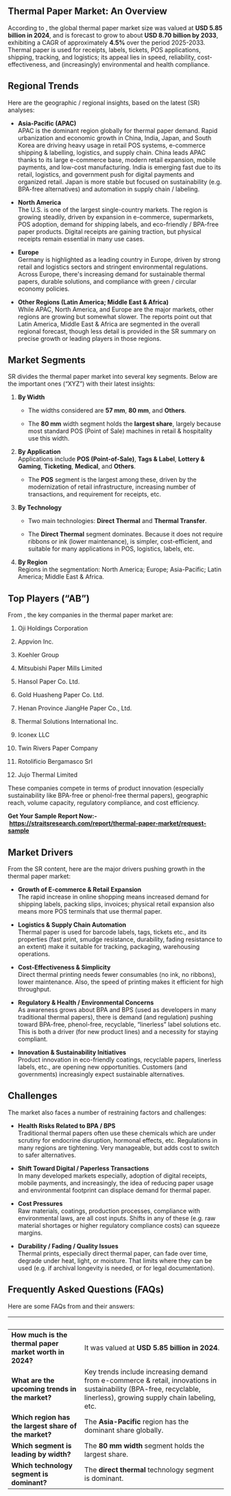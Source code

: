 <h2 data-start="273" data-end="309">Thermal Paper Market: An Overview</h2>
<p data-start="311" data-end="855">According to , the global thermal paper market size was valued at <strong data-start="395" data-end="423">USD 5.85 billion in 2024</strong>, and is forecast to grow to about <strong data-start="458" data-end="486">USD 8.70 billion by 2033</strong>, exhibiting a CAGR of approximately <strong data-start="523" data-end="531">4.5%</strong> over the period 2025-2033. Thermal paper is used for receipts, labels, tickets, POS applications, shipping, tracking, and logistics; its appeal lies in speed, reliability, cost-effectiveness, and (increasingly) environmental and health compliance.</p>
<h2 data-start="862" data-end="880">Regional Trends</h2>
<p data-start="882" data-end="961">Here are the geographic / regional insights, based on the latest (SR) analyses:</p>
<ul data-start="963" data-end="2841">
<li data-start="963" data-end="1684">
<p data-start="965" data-end="1684"><strong data-start="965" data-end="988">Asia-Pacific (APAC)</strong><br data-start="988" data-end="991" /> APAC is the dominant region globally for thermal paper demand. Rapid urbanization and economic growth in China, India, Japan, and South Korea are driving heavy usage in retail POS systems, e-commerce shipping &amp; labelling, logistics, and supply chain.&nbsp;China leads APAC thanks to its large e-commerce base, modern retail expansion, mobile payments, and low-cost manufacturing. India is emerging fast due to its retail, logistics, and government push for digital payments and organized retail. Japan is more stable but focused on sustainability (e.g. BPA-free alternatives) and automation in supply chain / labeling.</p>
</li>
<li data-start="1686" data-end="2068">
<p data-start="1688" data-end="2068"><strong data-start="1688" data-end="1705">North America</strong><br data-start="1705" data-end="1708" /> The U.S. is one of the largest single-country markets. The region is growing steadily, driven by expansion in e-commerce, supermarkets, POS adoption, demand for shipping labels, and eco-friendly / BPA-free paper products. Digital receipts are gaining traction, but physical receipts remain essential in many use cases.</p>
</li>
<li data-start="2070" data-end="2415">
<p data-start="2072" data-end="2415"><strong data-start="2072" data-end="2082">Europe</strong><br data-start="2082" data-end="2085" /> Germany is highlighted as a leading country in Europe, driven by strong retail and logistics sectors and stringent environmental regulations. Across Europe, there's increasing demand for sustainable thermal papers, durable solutions, and compliance with green / circular economy policies.</p>
</li>
<li data-start="2417" data-end="2841">
<p data-start="2419" data-end="2841"><strong data-start="2419" data-end="2474">Other Regions (Latin America; Middle East &amp; Africa)</strong><br data-start="2474" data-end="2477" /> While APAC, North America, and Europe are the major markets, other regions are growing but somewhat slower. The reports point out that Latin America, Middle East &amp; Africa are segmented in the overall regional forecast, though less detail is provided in the SR summary on precise growth or leading players in those regions.</p>
</li>
</ul>
<h2 data-start="2848" data-end="2866">Market Segments</h2>
<p data-start="2868" data-end="2995">SR divides the thermal paper market into several key segments. Below are the important ones (&ldquo;XYZ&rdquo;) with their latest insights:</p>
<ol data-start="2997" data-end="4296">
<li data-start="2997" data-end="3324">
<p data-start="3000" data-end="3014"><strong data-start="3000" data-end="3012">By Width</strong></p>
<ul data-start="3018" data-end="3324">
<li data-start="3018" data-end="3123">
<p data-start="3020" data-end="3123">The widths considered are <strong data-start="3046" data-end="3055">57 mm</strong>, <strong data-start="3057" data-end="3066">80 mm</strong>, and <strong data-start="3072" data-end="3082">Others</strong>.</p>
</li>
<li data-start="3127" data-end="3324">
<p data-start="3129" data-end="3324">The <strong data-start="3133" data-end="3142">80 mm</strong> width segment holds the <strong data-start="3167" data-end="3184">largest share</strong>, largely because most standard POS (Point of Sale) machines in retail &amp; hospitality use this width.</p>
</li>
</ul>
</li>
<li data-start="3326" data-end="3741">
<p data-start="3329" data-end="3522"><strong data-start="3329" data-end="3347">By Application</strong><br data-start="3347" data-end="3350" /> Applications include <strong data-start="3374" data-end="3397">POS (Point-of-Sale)</strong>, <strong data-start="3399" data-end="3415">Tags &amp; Label</strong>, <strong data-start="3417" data-end="3437">Lottery &amp; Gaming</strong>, <strong data-start="3439" data-end="3452">Ticketing</strong>, <strong data-start="3454" data-end="3465">Medical</strong>, and <strong data-start="3471" data-end="3481">Others</strong>.</p>
<ul data-start="3526" data-end="3741">
<li data-start="3526" data-end="3741">
<p data-start="3528" data-end="3741">The <strong data-start="3532" data-end="3539">POS</strong> segment is the largest among these, driven by the modernization of retail infrastructure, increasing number of transactions, and requirement for receipts, etc.</p>
</li>
</ul>
</li>
<li data-start="3743" data-end="4128">
<p data-start="3746" data-end="3765"><strong data-start="3746" data-end="3763">By Technology</strong></p>
<ul data-start="3769" data-end="4128">
<li data-start="3769" data-end="3880">
<p data-start="3771" data-end="3880">Two main technologies: <strong data-start="3794" data-end="3812">Direct Thermal</strong> and <strong data-start="3817" data-end="3837">Thermal Transfer</strong>.</p>
</li>
<li data-start="3884" data-end="4128">
<p data-start="3886" data-end="4128">The <strong data-start="3890" data-end="3908">Direct Thermal</strong> segment dominates. Because it does not require ribbons or ink (lower maintenance), is simpler, cost-efficient, and suitable for many applications in POS, logistics, labels, etc.</p>
</li>
</ul>
</li>
<li data-start="4130" data-end="4296">
<p data-start="4133" data-end="4296"><strong data-start="4133" data-end="4146">By Region</strong><br data-start="4146" data-end="4149" /> Regions in the segmentation: North America; Europe; Asia-Pacific; Latin America; Middle East &amp; Africa.</p>
</li>
</ol>
<h2 data-start="4303" data-end="4324">Top Players (&ldquo;AB&rdquo;)</h2>
<p data-start="4326" data-end="4401">From , the key companies in the thermal paper market are:</p>
<ol data-start="4403" data-end="4798">
<li data-start="4403" data-end="4432">
<p data-start="4406" data-end="4432">Oji Holdings Corporation</p>
</li>
<li data-start="4433" data-end="4450">
<p data-start="4436" data-end="4450">Appvion Inc.</p>
</li>
<li data-start="4451" data-end="4469">
<p data-start="4454" data-end="4469">Koehler Group</p>
</li>
<li data-start="4470" data-end="4505">
<p data-start="4473" data-end="4505">Mitsubishi Paper Mills Limited</p>
</li>
<li data-start="4506" data-end="4532">
<p data-start="4509" data-end="4532">Hansol Paper Co. Ltd.</p>
</li>
<li data-start="4533" data-end="4566">
<p data-start="4536" data-end="4566">Gold Huasheng Paper Co. Ltd.</p>
</li>
<li data-start="4567" data-end="4610">
<p data-start="4570" data-end="4610">Henan Province JiangHe Paper Co., Ltd.</p>
</li>
<li data-start="4611" data-end="4652">
<p data-start="4614" data-end="4652">Thermal Solutions International Inc.</p>
</li>
<li data-start="4653" data-end="4668">
<p data-start="4656" data-end="4668">Iconex LLC</p>
</li>
<li data-start="4669" data-end="4700">
<p data-start="4673" data-end="4700">Twin Rivers Paper Company</p>
</li>
<li data-start="4701" data-end="4733">
<p data-start="4705" data-end="4733">Rotolificio Bergamasco Srl</p>
</li>
<li data-start="4734" data-end="4798">
<p data-start="4738" data-end="4798">Jujo Thermal Limited&nbsp;</p>
</li>
</ol>
<p data-start="4800" data-end="5046">These companies compete in terms of product innovation (especially sustainability like BPA-free or phenol-free thermal papers), geographic reach, volume capacity, regulatory compliance, and cost efficiency.</p>
<p data-start="4800" data-end="5046"><strong>Get Your Sample Report Now:-&nbsp;<a href="https://straitsresearch.com/report/thermal-paper-market/request-sample">https://straitsresearch.com/report/thermal-paper-market/request-sample</a>&nbsp;</strong></p>
<h2 data-start="5053" data-end="5070">Market Drivers</h2>
<p data-start="5072" data-end="5163">From the SR content, here are the major drivers pushing growth in the thermal paper market:</p>
<ul data-start="5165" data-end="6666">
<li data-start="5165" data-end="5441">
<p data-start="5167" data-end="5441"><strong data-start="5167" data-end="5210">Growth of E-commerce &amp; Retail Expansion</strong><br data-start="5210" data-end="5213" /> The rapid increase in online shopping means increased demand for shipping labels, packing slips, invoices; physical retail expansion also means more POS terminals that use thermal paper.</p>
</li>
<li data-start="5443" data-end="5751">
<p data-start="5445" data-end="5751"><strong data-start="5445" data-end="5484">Logistics &amp; Supply Chain Automation</strong><br data-start="5484" data-end="5487" /> Thermal paper is used for barcode labels, tags, tickets etc., and its properties (fast print, smudge resistance, durability, fading resistance to an extent) make it suitable for tracking, packaging, warehousing operations.</p>
</li>
<li data-start="5753" data-end="5991">
<p data-start="5755" data-end="5991"><strong data-start="5755" data-end="5790">Cost-Effectiveness &amp; Simplicity</strong><br data-start="5790" data-end="5793" /> Direct thermal printing needs fewer consumables (no ink, no ribbons), lower maintenance. Also, the speed of printing makes it efficient for high throughput.</p>
</li>
<li data-start="5993" data-end="6382">
<p data-start="5995" data-end="6382"><strong data-start="5995" data-end="6043">Regulatory &amp; Health / Environmental Concerns</strong><br data-start="6043" data-end="6046" /> As awareness grows about BPA and BPS (used as developers in many traditional thermal papers), there is demand (and regulation) pushing toward BPA-free, phenol-free, recyclable, &ldquo;linerless&rdquo; label solutions etc. This is both a driver (for new product lines) and a necessity for staying compliant.</p>
</li>
<li data-start="6384" data-end="6666">
<p data-start="6386" data-end="6666"><strong data-start="6386" data-end="6429">Innovation &amp; Sustainability Initiatives</strong><br data-start="6429" data-end="6432" /> Product innovation in eco-friendly coatings, recyclable papers, linerless labels, etc., are opening new opportunities. Customers (and governments) increasingly expect sustainable alternatives.</p>
</li>
</ul>
<h2 data-start="6673" data-end="6686">Challenges</h2>
<p data-start="6688" data-end="6757">The market also faces a number of restraining factors and challenges:</p>
<ul data-start="6759" data-end="7959">
<li data-start="6759" data-end="7077">
<p data-start="6761" data-end="7077"><strong data-start="6761" data-end="6798">Health Risks Related to BPA / BPS</strong><br data-start="6798" data-end="6801" /> Traditional thermal papers often use these chemicals which are under scrutiny for endocrine disruption, hormonal effects, etc. Regulations in many regions are tightening. Very manageable, but adds cost to switch to safer alternatives.</p>
</li>
<li data-start="7079" data-end="7377">
<p data-start="7081" data-end="7377"><strong data-start="7081" data-end="7130">Shift Toward Digital / Paperless Transactions</strong><br data-start="7130" data-end="7133" /> In many developed markets especially, adoption of digital receipts, mobile payments, and increasingly, the idea of reducing paper usage and environmental footprint can displace demand for thermal paper.</p>
</li>
<li data-start="7379" data-end="7659">
<p data-start="7381" data-end="7659"><strong data-start="7381" data-end="7399">Cost Pressures</strong><br data-start="7399" data-end="7402" /> Raw materials, coatings, production processes, compliance with environmental laws, are all cost inputs. Shifts in any of these (e.g. raw material shortages or higher regulatory compliance costs) can squeeze margins.</p>
</li>
<li data-start="7661" data-end="7959">
<p data-start="7663" data-end="7959"><strong data-start="7663" data-end="7703">Durability / Fading / Quality Issues</strong><br data-start="7703" data-end="7706" /> Thermal prints, especially direct thermal paper, can fade over time, degrade under heat, light, or moisture. That limits where they can be used (e.g. if archival longevity is needed, or for legal documentation).</p>
</li>
</ul>
<h2 data-start="7966" data-end="8002">Frequently Asked Questions (FAQs)</h2>
<p data-start="8004" data-end="8065">Here are some FAQs from and their answers:</p>
<div class="_tableContainer_1rjym_1">
<div class="group w-fit _tableWrapper_1rjym_13 flex flex-col-reverse" tabindex="-1">
<table class="w-fit min-w-(--thread-content-width)" data-start="8067" data-end="8947">
<thead data-start="8067" data-end="8088">
<tr data-start="8067" data-end="8088">
<th data-start="8067" data-end="8078" data-col-size="md">&nbsp;</th>
<th data-start="8078" data-end="8088" data-col-size="xl">&nbsp;</th>
</tr>
</thead>
<tbody data-start="8099" data-end="8947">
<tr data-start="8099" data-end="8247">
<td data-start="8099" data-end="8157" data-col-size="md"><strong data-start="8101" data-end="8156">How much is the thermal paper market worth in 2024?</strong></td>
<td data-start="8157" data-end="8247" data-col-size="xl">It was valued at <strong data-start="8176" data-end="8204">USD 5.85 billion in 2024</strong>.</td>
</tr>
<tr data-start="8248" data-end="8505">
<td data-start="8248" data-end="8298" data-col-size="md"><strong data-start="8250" data-end="8297">What are the upcoming trends in the market?</strong></td>
<td data-start="8298" data-end="8505" data-col-size="xl">Key trends include increasing demand from e-commerce &amp; retail, innovations in sustainability (BPA-free, recyclable, linerless), growing supply chain labeling, etc.</td>
</tr>
<tr data-start="8506" data-end="8666">
<td data-start="8506" data-end="8562" data-col-size="md"><strong data-start="8508" data-end="8561">Which region has the largest share of the market?</strong></td>
<td data-start="8562" data-end="8666" data-col-size="xl">The <strong data-start="8568" data-end="8584">Asia-Pacific</strong> region has the dominant share globally.</td>
</tr>
<tr data-start="8667" data-end="8804">
<td data-start="8667" data-end="8708" data-col-size="md"><strong data-start="8669" data-end="8707">Which segment is leading by width?</strong></td>
<td data-col-size="xl" data-start="8708" data-end="8804">The <strong data-start="8714" data-end="8729">80 mm width</strong> segment holds the largest share.</td>
</tr>
<tr data-start="8805" data-end="8947">
<td data-start="8805" data-end="8849" data-col-size="md"><strong data-start="8807" data-end="8848">Which technology segment is dominant?</strong></td>
<td data-col-size="xl" data-start="8849" data-end="8947">The <strong data-start="8855" data-end="8873">direct thermal</strong> technology segment is dominant.</td>
</tr>
</tbody>
</table>
</div>
</div>
